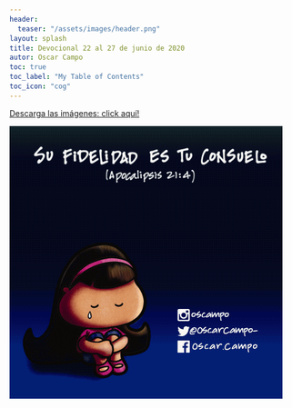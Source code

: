 ```yaml
---
header:
  teaser: "/assets/images/header.png"
layout: splash
title: Devocional 22 al 27 de junio de 2020
autor: Oscar Campo
toc: true
toc_label: "My Table of Contents"
toc_icon: "cog"
---
```

[Descarga las imágenes: click aquí!](/assets/downloads/Devo22-27jun2020.pdf)


[![](/assets/images/Devo22-27jun2020.gif)](/assets/downloads/Devo22-27jun2020.pdf)
